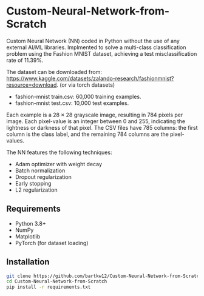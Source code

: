 # Custom-Neural-Network-from-Scratch
Custom Neural Network (NN) coded in Python without the use of any external AI/ML libraries. Implmented to solve a  multi-class classification problem using the Fashion MNIST dataset, achieving a test misclassification rate of 11.39%.

The dataset can be downloaded from:
https://www.kaggle.com/datasets/zalando-research/fashionmnist?resource=download.
(or via torch datasets)
- fashion-mnist train.csv: 60,000 training examples.
- fashion-mnist test.csv: 10,000 test examples.

Each example is a 28 × 28 grayscale image, resulting in 784 pixels per image. Each
pixel-value is an integer between 0 and 255, indicating the lightness or darkness of
that pixel. The CSV files have 785 columns: the first column is the class label, and
the remaining 784 columns are the pixel-values.

The NN features the following techniques:
- Adam optimizer with weight decay
- Batch normalization
- Dropout regularization
- Early stopping
- L2 regularization

## Requirements
- Python 3.8+
- NumPy
- Matplotlib
- PyTorch (for dataset loading)

## Installation
```bash
git clone https://github.com/bartkw12/Custom-Neural-Network-from-Scratch.git
cd Custom-Neural-Network-from-Scratch
pip install -r requirements.txt